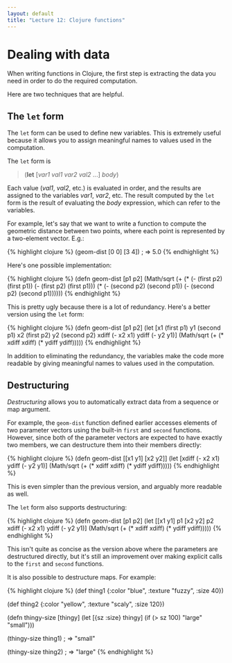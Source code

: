 ```yaml
---
layout: default
title: "Lecture 12: Clojure functions"
---
```


# Dealing with data

When writing functions in Clojure, the first step is extracting the data you need in order to do the required computation.

Here are two techniques that are helpful.

## The `let` form

The `let` form can be used to define new variables.  This is extremely useful because it allows you to assign meaningful names to values used in the computation.

The `let` form is

> (**let** [*var1* *val1* *var2* *val2* ...] *body*)

Each value (*val1*, *val2*, etc.) is evaluated in order, and the results are assigned to the variables *var1*, *var2*, etc.  The result computed by the `let` form is the result of evaluating the *body* expression, which can refer to the variables.

For example, let's say that we want to write a function to compute the geometric distance between two points, where each point is represented by a two-element vector.  E.g.:

{% highlight clojure %}
(geom-dist [0 0] [3 4])
; => 5.0
{% endhighlight %}


Here's one possible implementation:

{% highlight clojure %}
(defn geom-dist [p1 p2]
  (Math/sqrt (+ (* (- (first p2) (first p1)) (- (first p2) (first p1)))
                (* (- (second p2) (second p1)) (- (second p2) (second p1))))))
{% endhighlight %}

This is pretty ugly because there is a lot of redundancy.  Here's a better version using the `let` form:

{% highlight clojure %}
(defn geom-dist [p1 p2]
  (let [x1 (first p1)
        y1 (second p1)
        x2 (first p2)
        y2 (second p2)
        xdiff (- x2 x1)
        ydiff (- y2 y1)]
    (Math/sqrt (+ (* xdiff xdiff) (* ydiff ydiff)))))
{% endhighlight %}

In addition to eliminating the redundancy, the variables make the code more readable by giving meaningful names to values used in the computation.

## Destructuring

*Destructuring* allows you to automatically extract data from a sequence or map argument.

For example, the `geom-dist` function defined earlier accesses elements of two parameter vectors using the built-in `first` and `second` functions.  However, since both of the parameter vectors are expected to have exactly two members, we can destructure them into their members directly:

{% highlight clojure %}
(defn geom-dist [[x1 y1] [x2 y2]]
  (let [xdiff (- x2 x1)
        ydiff (- y2 y1)]
    (Math/sqrt (+ (* xdiff xdiff) (* ydiff ydiff)))))
{% endhighlight %}

This is even simpler than the previous version, and arguably more readable as well.

The `let` form also supports destructuring:

{% highlight clojure %}
(defn geom-dist [p1 p2]
  (let [[x1 y1] p1
        [x2 y2] p2
        xdiff (- x2 x1)
        ydiff (- y2 y1)]
    (Math/sqrt (+ (* xdiff xdiff) (* ydiff ydiff)))))
{% endhighlight %}

This isn't quite as concise as the version above where the parameters are destructured directly, but it's still an improvement over making explicit calls to the `first` and `second` functions.

It is also possible to destructure maps.  For example:

{% highlight clojure %}
(def thing1 {:color "blue", :texture "fuzzy", :size 40})

(def thing2 {:color "yellow", :texture "scaly", :size 120})

(defn thingy-size [thingy]
  (let [{sz :size} thingy]
    (if (> sz 100)
      "large"
      "small")))

(thingy-size thing1)
;  => "small"

(thingy-size thing2)
;  => "large"
{% endhighlight %}

<!-- vim:set wrap: ­-->
<!-- vim:set linebreak: -->
<!-- vim:set nolist: -->
